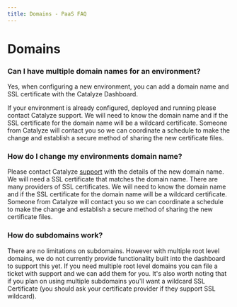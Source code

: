```yaml
---
title: Domains - PaaS FAQ
---
```


# Domains

### Can I have multiple domain names for an environment?

Yes, when configuring a new environment, you can add a domain name and SSL certificate with the Catalyze Dashboard.

If your environment is already configured, deployed and running please contact Catalyze support.  We will need to know the domain name and if the SSL certificate for the domain name will be a wildcard certificate. Someone from Catalyze will contact you so we can coordinate a schedule to make the change and establish a secure method of sharing the new certificate files.

### How do I change my environments domain name?

Please contact Catalyze [support](https://catalyzeio.zendesk.com/hc/en-us/requests/new) with the details of the new domain name.  We will need a SSL certificate that matches the domain name.  There are many providers of SSL certificates.  We will need to know the domain name and if the SSL certificate for the domain name will be a wildcard certificate.  Someone from Catalyze will contact you so we can coordinate a schedule to make the change and establish a secure method of sharing the new certificate files.

### How do subdomains work?

There are no limitations on subdomains. However with multiple root level domains, we do not currently provide functionality built into the dashboard to support this yet. If you need multiple root level domains you can file a ticket with support and we can add them for you. It's also worth noting that if you plan on using multiple subdomains you'll want a wildcard SSL Certificate (you should ask your certificate provider if they support SSL wildcard).